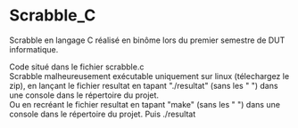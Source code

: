 # Scrabble_C
Scrabble en langage C réalisé en binôme lors du premier semestre de DUT informatique.

Code situé dans le fichier scrabble.c </br>
Scrabble malheureusement exécutable uniquement sur linux (télechargez le zip), en lançant le fichier resultat en tapant "./resultat"
(sans les " ") dans une console dans le répertoire du projet. </br>
Ou en recréant le fichier resultat en tapant "make" (sans les " ") dans une console dans le répertoire du projet. Puis ./resultat 
